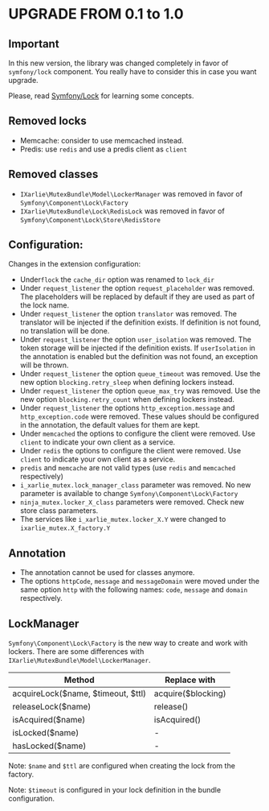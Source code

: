 # UPGRADE FROM 0.1 to 1.0

## Important
In this new version, the library was changed completely in favor of `symfony/lock` component. You really have to
consider this in case you want upgrade.

Please, read [Symfony/Lock](https://symfony.com/doc/current/components/lock.html) for learning some concepts.

## Removed locks

* Memcache: consider to use memcached instead.
* Predis: use `redis` and use a predis client as `client`

## Removed classes

* `IXarlie\MutexBundle\Model\LockerManager` was removed in favor of `Symfony\Component\Lock\Factory`
* `IXarlie\MutexBundle\Lock\RedisLock` was removed in favor of `Symfony\Component\Lock\Store\RedisStore`

## Configuration:

Changes in the extension configuration:

* Under`flock` the `cache_dir` option was renamed to `lock_dir`
* Under `request_listener` the option `request_placeholder` was removed. The placeholders will be replaced by default
if they are used as part of the lock name.
* Under `request_listener` the option `translator` was removed. The translator will be injected if the definition
exists. If definition is not found, no translation will be done.
* Under `request_listener` the option `user_isolation` was removed. The token storage will be injected if the definition
exists. If `userIsolation` in the annotation is enabled but the definition was not found, an exception will be
thrown.
* Under `request_listener` the option `queue_timeout` was removed. Use the new option `blocking.retry_sleep` when
defining lockers instead.
* Under `request_listener` the option `queue_max_try` was removed. Use the new option `blocking.retry_count` when
defining lockers instead.
* Under `request_listener` the options `http_exception.message` and `http_exception.code` were removed. These values
should be configured in the annotation, the default values for them are kept.
* Under `memcached` the options to configure the client were removed. Use `client` to indicate your own client as a service.
* Under `redis` the options to configure the client were removed. Use `client` to indicate your own client as a service.
* `predis` and `memcache` are not valid types (use `redis` and `memcached` respectively)
* `i_xarlie_mutex.lock_manager_class` parameter was removed. No new parameter is available to change `Symfony\Component\Lock\Factory`
* `ninja_mutex.locker_X_class` parameters were removed. Check new store class parameters.
* The services like `i_xarlie_mutex.locker_X.Y` were changed to `ixarlie_mutex.X_factory.Y`

## Annotation

* The annotation cannot be used for classes anymore.
* The options `httpCode`, `message` and `messageDomain` were moved under the same option `http` with the following names:
`code`, `message` and `domain` respectively.

## LockManager

`Symfony\Component\Lock\Factory` is the new way to create and work with lockers. There are some differences with 
`IXarlie\MutexBundle\Model\LockerManager`.

Method      | Replace with
 ---        | ---         
acquireLock($name, $timeout, $ttl) | acquire($blocking)
releaseLock($name) | release()
isAcquired($name) | isAcquired()
isLocked($name) | -
hasLocked($name) | -

Note: `$name` and `$ttl` are configured when creating the lock from the factory.

Note: `$timeout` is configured in your lock definition in the bundle configuration.
